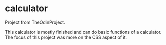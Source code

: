 # calculator

Project from TheOdinProject. 

This calculator is mostly finished and can do basic functions of a calculator. The focus of this project was more on the CSS aspect of it.

